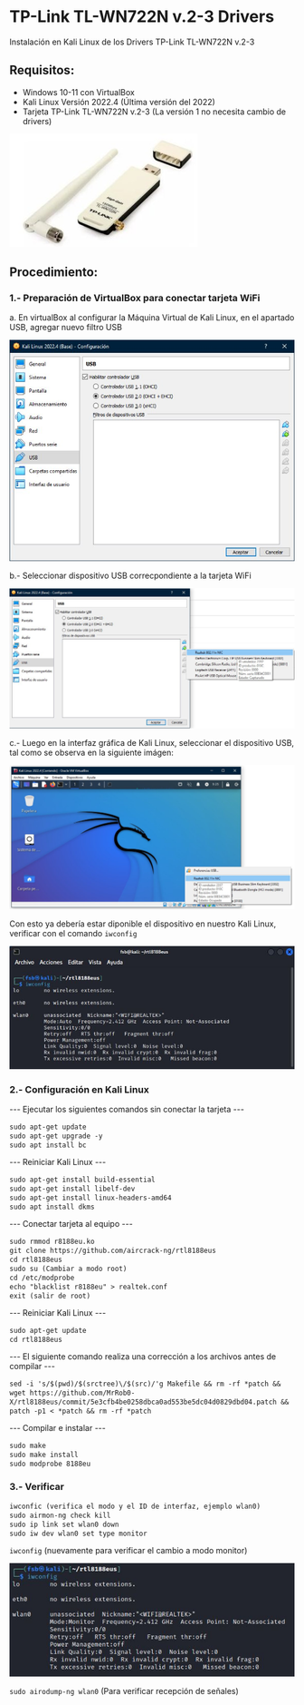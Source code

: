 # TP-Link TL-WN722N v.2-3 Drivers
Instalación en Kali Linux de los Drivers TP-Link TL-WN722N v.2-3

## Requisitos:
- Windows 10-11 con VirtualBox
- Kali Linux Versión 2022.4 (Última versión del 2022)
- Tarjeta TP-Link TL-WN722N v.2-3 (La versión 1 no necesita cambio de drivers)

![alt text](https://github.com/fsantanderb/TP-Link-TL-WN722N-v.2-3-Drivers/blob/main/imagenes/TP-Link_WN722N.jpg)

## Procedimiento:

### 1.- Preparación de VirtualBox para conectar tarjeta WiFi

a. En virtualBox al configurar la Máquina Virtual de Kali Linux, en el apartado USB, agregar nuevo filtro USB

![alt text](https://github.com/fsantanderb/TP-Link-TL-WN722N-v.2-3-Drivers/blob/main/imagenes/VirtualBoxUSB.jpg)

b.- Seleccionar dispositivo USB correcpondiente a la tarjeta WiFi

![alt text](https://github.com/fsantanderb/TP-Link-TL-WN722N-v.2-3-Drivers/blob/main/imagenes/VirtualBoxUSB2.jpg)

c.- Luego en la interfaz gráfica de Kali Linux, seleccionar el dispositivo USB, tal como se observa en la siguiente imágen:

![alt text](https://github.com/fsantanderb/TP-Link-TL-WN722N-v.2-3-Drivers/blob/main/imagenes/VirtualBoxUSB3.jpg)

Con esto ya debería estar diponible el dispositivo en nuestro Kali Linux, verificar con el comando `iwconfig`

![alt text](https://github.com/fsantanderb/TP-Link-TL-WN722N-v.2-3-Drivers/blob/main/imagenes/VirtualBoxKali.jpg)

### 2.- Configuración en Kali Linux

--- Ejecutar los siguientes comandos sin conectar la tarjeta ---
```
sudo apt-get update
sudo apt-get upgrade -y
sudo apt install bc
```
--- Reiniciar Kali Linux ---
```
sudo apt-get install build-essential
sudo apt-get install libelf-dev
sudo apt-get install linux-headers-amd64
sudo apt install dkms
```
--- Conectar tarjeta al equipo ---
```
sudo rmmod r8188eu.ko
git clone https://github.com/aircrack-ng/rtl8188eus
cd rtl8188eus
sudo su (Cambiar a modo root)
cd /etc/modprobe
echo "blacklist r8188eu" > realtek.conf 
exit (salir de root)
```
--- Reiniciar Kali Linux ---
```
sudo apt-get update 
cd rtl8188eus
```
--- El siguiente comando realiza una corrección a los archivos antes de compilar ---
```
sed -i 's/$(pwd)/$(srctree)\/$(src)/'g Makefile && rm -rf *patch && wget https://github.com/MrRob0-X/rtl8188eus/commit/5e3cfb4be0258dbca0ad553be5dc04d0829dbd04.patch && patch -p1 < *patch && rm -rf *patch
```
--- Compilar e instalar ---
```
sudo make
sudo make install
sudo modprobe 8188eu
```
### 3.- Verificar

```
iwconfic (verifica el modo y el ID de interfaz, ejemplo wlan0)
sudo airmon-ng check kill
sudo ip link set wlan0 down
sudo iw dev wlan0 set type monitor
```

`iwconfig` (nuevamente para verificar el cambio a modo monitor)

![alt text](https://github.com/fsantanderb/TP-Link-TL-WN722N-v.2-3-Drivers/blob/main/imagenes/Modo_Monitor.JPG)

`sudo airodump-ng wlan0` (Para verificar recepción de señales)
